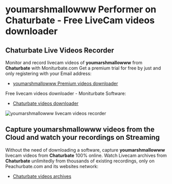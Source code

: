 # youmarshmallowww Performer on Chaturbate - Free LiveCam videos downloader

## Chaturbate Live Videos Recorder

Monitor and record livecam videos of **youmarshmallowww** from **Chaturbate** with Moniturbate.com
Get a premium trial for free by just and only registering with your Email address:
* [youmarshmallowww Premium videos downloader](https://moniturbate.com/request-demo-licence-key.html)

Free livecam videos downloader - Moniturbate Software:
* [Chaturbate videos downloader](https://moniturbate.com/moniturbate-download-software.html)

![youmarshmallowww livecam videos recorder](https://peachurnet.com/templates/moniturbate-software.png)


## Capture youmarshmallowww videos from the Cloud and watch your recordings on Streaming

Without the need of downloading a software, capture **youmarshmallowww** livecam videos from **Chaturbate** 100% online.
Watch Livecam archives from **Chaturbate** unlimitedly from thousands of existing recordings, only on Peachurbate.com and its websites network:
* [Chaturbate videos archives](https://peachurnet.com/)